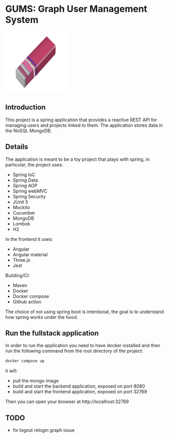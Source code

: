 # GUMS: Graph User Management System
![GUMS](gums-ui/src/assets/chewing_gum_small.png)

## Introduction
This project is a spring application that provides a reactive REST API for managing users and projects linked to them.
The application stores data in the NoSQL MongoDB.

## Details
The application is meant to be a toy project that plays with spring, in particular, the project uses:
- Spring IoC
- Spring Data
- Spring AOP
- Spring webMVC
- Spring Security
- JUnit 5
- Mockito
- Cucumber
- MongoDB
- Lombok
- H2

In the frontend it uses:
- Angular
- Angular material
- Three.js
- Jest

Building/CI:
- Maven
- Docker
- Docker compose
- Github action

The choice of not using spring boot is intentional, the goal is to understand how spring works under the hood.

## Run the fullstack application
In order to run the application you need to have docker installed and then run the following command
from the root directory of the project:
```bash
docker compose up
```
it will:
- pull the mongo image
- build and start the backend application, exposed on port 8080
- build and start the frontend application, exposed on port 32769

Then you can open your browser at
http://localhost:32769

## TODO
- fix logout relogin graph issue